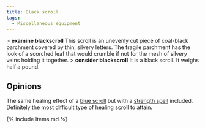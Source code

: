 ```yaml
---
title: Black scroll
tags:
  - Miscellaneous equipment
---
```

\> **examine blackscroll**
This scroll is an unevenly cut piece of coal-black parchment covered by
thin,
silvery letters. The fragile parchment has the look of a scorched leaf
that
would crumble if not for the mesh of silvery veins holding it
together.
\> **consider blackscroll**
It is a black scroll.
It weighs half a pound.

## Opinions

The same healing effect of a [blue scroll](A_blue_scroll "wikilink") but
with a [strength spell](Strength_Spell "wikilink") included. Definitely
the most difficult type of healing scroll to attain.

{% include Items.md %}
